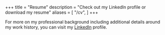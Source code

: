 +++
title = "Resume"
description = "Check out my LinkedIn profile or download my resume"
aliases = [
    "/cv",
]
+++

For more on my professional background including additional details around my work history, you can visit my <a href="https://www.linkedin.com/in/andrewrgoss" target="_blank">LinkedIn</a> profile. <!--You can also find a downloadable copy of my resume [here](/AndrewGoss_Resume.pdf).-->